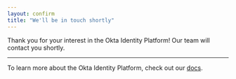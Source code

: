 ```yaml
---
layout: confirm
title: "We'll be in touch shortly"
---
```




Thank you for your interest in the Okta Identity Platform! Our team will contact you shortly.

----

To learn more about the Okta Identity Platform, check out our <a href="/docs/getting_started/design_principles.html">docs</a>.

